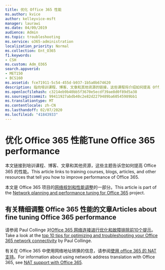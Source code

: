 ```yaml
---
title: 优化 Office 365 性能
ms.author: kvice
author: kelleyvice-msft
manager: laurawi
ms.date: 04/09/2019
audience: Admin
ms.topic: troubleshooting
ms.service: o365-administration
localization_priority: Normal
ms.collection: Ent_O365
f1.keywords:
- CSH
ms.custom: Adm_O365
search.appverid:
- MET150
- BCS160
ms.assetid: fce71911-5c54-455d-b937-1b5a0b674620
description: 指向培训课程、博客、文章和其他资源的链接，这些课程将介绍如何提高 Office 365 的性能。
ms.openlocfilehash: c3214eb9b40bb5f3670e5ecdf39ae8d0f89d5a38
ms.sourcegitcommit: 99411927abdb40c2e82d2279489ba60545989bb1
ms.translationtype: MT
ms.contentlocale: zh-CN
ms.lasthandoff: 02/07/2020
ms.locfileid: "41843933"
---
```

# <a name="tune-office-365-performance"></a><span data-ttu-id="8f732-103">优化 Office 365 性能</span><span class="sxs-lookup"><span data-stu-id="8f732-103">Tune Office 365 performance</span></span>

<span data-ttu-id="8f732-104">本文链接到培训课程、博客、文章和其他资源，这些主题告诉您如何提高 Office 365 的性能。</span><span class="sxs-lookup"><span data-stu-id="8f732-104">This article links to training courses, blogs, articles, and other resources that tell you how to improve performance of Office 365.</span></span>
  
<span data-ttu-id="8f732-105">本文是 Office 365 项目的[网络规划和性能调整](https://aka.ms/tune)的一部分。</span><span class="sxs-lookup"><span data-stu-id="8f732-105">This article is part of the [Network planning and performance tuning for Office 365](https://aka.ms/tune) project.</span></span>
   
## <a name="articles-about-fine-tuning-office-365-performance"></a><span data-ttu-id="8f732-106">有关精细调整 Office 365 性能的文章</span><span class="sxs-lookup"><span data-stu-id="8f732-106">Articles about fine tuning Office 365 performance</span></span>

<span data-ttu-id="8f732-107">请参阅 Paul Collinge 对[Office 365 网络连接进行优化和故障排除前10个提示](https://blogs.technet.com/b/onthewire/archive/2014/06/18/top-10-tips-for-optimising-amp-troubleshooting-your-office-365-network-connectivity.aspx)。</span><span class="sxs-lookup"><span data-stu-id="8f732-107">Take a look at the [top 10 tips for optimizing and troubleshooting your Office 365 network connectivity](https://blogs.technet.com/b/onthewire/archive/2014/06/18/top-10-tips-for-optimising-amp-troubleshooting-your-office-365-network-connectivity.aspx) by Paul Collinge.</span></span> 
  
<span data-ttu-id="8f732-108">有关在 Office 365 中使用网络地址转换的信息，请参阅[使用 office 365 的 NAT 支持](nat-support-with-office-365.md)。</span><span class="sxs-lookup"><span data-stu-id="8f732-108">For information about using network address translation with Office 365, see [NAT support with Office 365](nat-support-with-office-365.md).</span></span>
  

